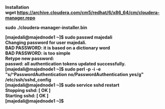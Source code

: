 
<b>Installation <b></br>
wget https://archive.cloudera.com/cm5/redhat/6/x86_64/cm/cloudera-manager.repo</br>

sudo ./cloudera-manager-installer.bin</br>

[majedali@majednode1 ~]$ sudo passwd majedali</br>
Changing password for user majedali.</br>
BAD PASSWORD: it is based on a dictionary word</br>
BAD PASSWORD: is too simple</br>
Retype new password:</br>
passwd: all authentication tokens updated successfully.</br>
[majedali@majednode1 ~]$ sudo perl -p -i -e "s/^PasswordAuthentication no/PasswordAuthentication yes/g" /etc/ssh/sshd_config</br>
[majedali@majednode1 ~]$ sudo service sshd restart</br>
Stopping sshd:                                             [  OK  ]</br>
Starting sshd:                                             [  OK  ]</br>
[majedali@majednode1 ~]$</br>

